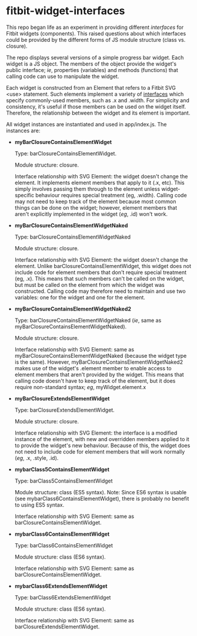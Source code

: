 # fitbit-widget-interfaces
This repo began life as an experiment in providing different _interfaces_ for Fitbit widgets (components). This raised questions about which interfaces could be provided by the different forms of JS module structure (class vs. closure).

The repo displays several versions of a simple progress bar widget. Each widget is a JS object. The members of the object provide the widget's public interface; _ie_, properties (variables) and methods (functions) that calling code can use to manipulate the widget.

Each widget is constructed from an Element that refers to a Fitbit SVG \<use> statement. Such elements implement a variety of [interfaces](https://dev.fitbit.com/build/reference/device-api/document) which specify commonly-used members, such as .x and .width. For simplicity and consistency, it's useful if those members can be used on the widget itself. Therefore, the relationship between the widget and its element is important.

All widget instances are instantiated and used in app/index.js. The instances are:

* **myBarClosureContainsElementWidget**

  Type: barClosureContainsElementWidget.

  Module structure: closure.

  Interface relationship with SVG Element: the widget doesn't change the element. It implements element members that apply to it (.x, etc). This simply involves passing them through to the element unless widget-specific behaviour requires special treatment (eg, .width). Calling code may not need to keep track of the element because most common things can be done on the widget; however, element members that aren't explicitly implemented in the widget (_eg_, .id) won't work.

* **myBarClosureContainsElementWidgetNaked**

  Type: barClosureContainsElementWidgetNaked

  Module structure: closure.

  Interface relationship with SVG Element: the widget doesn't change the element. Unlike barClosureContainsElementWidget, this widget does not include code for element members that don't require special treatment (eg, .x). This means that such members can't be called on the widget, but must be called on the element from which the widget was constructed. Calling code may therefore need to maintain and use two variables: one for the widget and one for the element.

* **myBarClosureContainsElementWidgetNaked2**

  Type: barClosureContainsElementWidgetNaked (_ie_, same as myBarClosureContainsElementWidgetNaked).

  Module structure: closure.

  Interface relationship with SVG Element: same as myBarClosureContainsElementWidgetNaked (because the widget type is the same). However, myBarClosureContainsElementWidgetNaked2 makes use of the widget's .element member to enable access to element members that aren't provided by the widget. This means that calling code doesn't have to keep track of the element, but it does require non-standard syntax; _eg_, myWidget.element.x

* **myBarClosureExtendsElementWidget**

  Type: barClosureExtendsElementWidget.

  Module structure: closure.

  Interface relationship with SVG Element: the interface is a modified instance of the element, with new and overridden members applied to it to provide the widget's new behaviour. Because of this, the widget does not need to include code for element members that will work normally (_eg_, .x, .style, .id).

* **mybarClass5ContainsElementWidget**

  Type: barClass5ContainsElementWidget

  Module structure: class (ES5 syntax). Note: Since ES6 syntax is usable (see mybarClass6ContainsElementWidget), there is probably no benefit to using ES5 syntax.

  Interface relationship with SVG Element: same as barClosureContainsElementWidget.

* **mybarClass6ContainsElementWidget**

  Type: barClass6ContainsElementWidget

  Module structure: class (ES6 syntax).

  Interface relationship with SVG Element: same as barClosureContainsElementWidget.

* **mybarClass6ExtendsElementWidget**

  Type: barClass6ExtendsElementWidget

  Module structure: class (ES6 syntax).

  Interface relationship with SVG Element: same as barClosureExtendsElementWidget.
